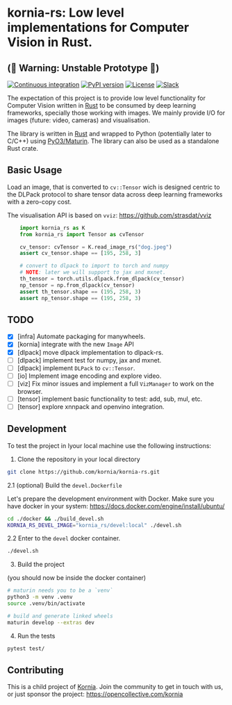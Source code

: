 # kornia-rs: Low level implementations for Computer Vision in Rust.

## (🚨 Warning: Unstable Prototype 🚨)

[![Continuous integration](https://github.com/kornia/kornia-rs/actions/workflows/ci.yml/badge.svg)](https://github.com/kornia/kornia-rs/actions/workflows/ci.yml)
[![PyPI version](https://badge.fury.io/py/kornia-rs.svg)](https://badge.fury.io/py/kornia-rs)
[![License](https://img.shields.io/badge/License-Apache%202.0-blue.svg)](LICENCE)
[![Slack](https://img.shields.io/badge/Slack-4A154B?logo=slack&logoColor=white)](https://join.slack.com/t/kornia/shared_invite/zt-csobk21g-CnydWe5fmvkcktIeRFGCEQ)

The expectation of this project is to provide low level functionality
for Computer Vision written in [Rust](https://www.rust-lang.org/) to be consumed by deep learning frameworks, specially those working with images. We mainly provide I/O for images (future: video, cameras) and visualisation.

The library is written in [Rust](https://www.rust-lang.org/) and wrapped to Python (potentially later to C/C++) using [PyO3/Maturin](https://github.com/PyO3/maturin). The library can also be used as a standalone Rust crate.

## Basic Usage

Load an image, that is converted to `cv::Tensor` wich is designed centric
to the DLPack protocol to share tensor data across deep learning frameworks with a zero-copy cost.

The visualisation API is based on `vviz`: https://github.com/strasdat/vviz

```python
    import kornia_rs as K
    from kornia_rs import Tensor as cvTensor

    cv_tensor: cvTensor = K.read_image_rs("dog.jpeg")
    assert cv_tensor.shape == [195, 258, 3]

    # convert to dlpack to import to torch and numpy
    # NOTE: later we will support to jax and mxnet.
    th_tensor = torch.utils.dlpack.from_dlpack(cv_tensor)
    np_tensor = np.from_dlpack(cv_tensor)
    assert th_tensor.shape == (195, 258, 3)
    assert np_tensor.shape == (195, 258, 3)
```

## TODO

- [x] [infra] Automate packaging for manywheels.
- [x] [kornia] integrate with the new `Image` API
- [x] [dlpack] move dlpack implementation to dlpack-rs.
- [ ] [dlpack] implement test for numpy, jax and mxnet.
- [ ] [dlpack] implement `DLPack` to `cv::Tensor`.
- [ ] [io] Implement image encoding and explore video.
- [ ] [viz] Fix minor issues and implement a full `VizManager` to work on the browser.
- [ ] [tensor] implement basic functionality to test: add, sub, mul, etc.
- [ ] [tensor] explore xnnpack and openvino integration.

## Development

To test the project in lyour local machine use the following instructions:

1. Clone the repository in your local directory

```bash
git clone https://github.com/kornia/kornia-rs.git
```

2.1 (optional) Build the `devel.Dockerfile`

Let's prepare the development environment with Docker.
Make sure you have docker in your system: https://docs.docker.com/engine/install/ubuntu/

```bash
cd ./docker && ./build_devel.sh
KORNIA_RS_DEVEL_IMAGE="kornia_rs/devel:local" ./devel.sh
```

2.2 Enter to the `devel` docker container.

```bash
./devel.sh
```

3. Build the project

(you should now be inside the docker container)

```bash
# maturin needs you to be a `venv`
python3 -m venv .venv
source .venv/bin/activate

# build and generate linked wheels
maturin develop --extras dev
```

4. Run the tests

```bash
pytest test/
```


## Contributing

This is a child project of [Kornia](https://github.com/kornia/kornia). Join the community to get in touch with us, or just sponsor the project: https://opencollective.com/kornia

